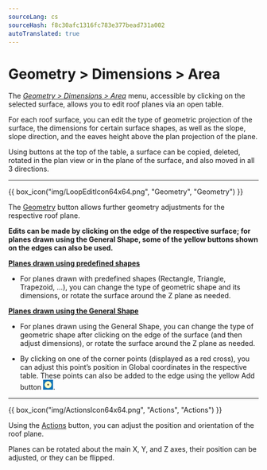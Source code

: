 ```yaml
---
sourceLang: cs
sourceHash: f8c30afc1316fc783e377bead731a002
autoTranslated: true
---
```


# Geometry &gt; Dimensions &gt; Area

<p>The <u><i>Geometry &gt; Dimensions &gt; Area</i></u> menu, accessible by clicking on the selected surface, allows you to edit roof planes via an open table.</p>

<p>
For each roof surface, you can edit the type of geometric projection of the surface, the dimensions for certain surface shapes, as well as the slope, slope direction, and the eaves height above the plan projection of the plane.
</p>

<p>
Using buttons at the top of the table, a surface can be copied, deleted, rotated in the plan view or in the plane of the surface, and also moved in all 3 directions.
</p>

<hr class="main">

{{ box_icon("img/LoopEditIcon64x64.png", "Geometry", "Geometry") }}

<p>
The <u>Geometry</u> button allows further geometry adjustments for the respective roof plane.
</p>

<p>
<b>
Edits can be made by clicking on the edge of the respective surface; for planes drawn using the General Shape, some of the yellow buttons shown on the edges can also be used.
</b>
</p>

<p><b><u>Planes drawn using predefined shapes</u></b></p>

<ul>
<li>
<p>
For planes drawn with predefined shapes (Rectangle, Triangle, Trapezoid, ...), you can change the type of geometric shape and its dimensions, or rotate the surface around the Z plane as needed.
</p>
</li>
</ul>

<p><b><u>Planes drawn using the General Shape</u></b></p>

<ul>
<li>
<p>
For planes drawn using the General Shape, you can change the type of geometric shape after clicking on the edge of the surface (and then adjust dimensions), or rotate the surface around the Z plane as needed.
</p>
</li>
<li>
<p>
By clicking on one of the corner points (displayed as a red cross), you can adjust this point’s position in Global coordinates in the respective table.
These points can also be added to the edge using the yellow Add button 
<img src="img/AddButtonRound.png" alt="AddButtonRound.png" width="20">.</p>

</ul>

<hr class="main">

{{ box_icon("img/ActionsIcon64x64.png", "Actions", "Actions") }}

<p>
Using the <u>Actions</u> button, you can adjust the position and orientation of the roof plane.
</p>

<p>
Planes can be rotated about the main X, Y, and Z axes, their position can be adjusted, or they can be flipped.
</p>